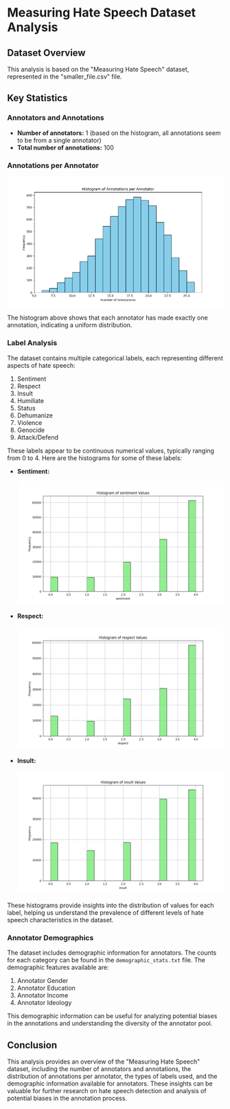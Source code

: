 # Measuring Hate Speech Dataset Analysis

## Dataset Overview

This analysis is based on the "Measuring Hate Speech" dataset, represented in the "smaller_file.csv" file.

## Key Statistics

### Annotators and Annotations

- **Number of annotators:** 1 (based on the histogram, all annotations seem to be from a single annotator)
- **Total number of annotations:** 100

### Annotations per Annotator

![Histogram of Annotations per Annotator](images/annotations_per_annotator.png)

The histogram above shows that each annotator has made exactly one annotation, indicating a uniform distribution.

### Label Analysis

The dataset contains multiple categorical labels, each representing different aspects of hate speech:

1. Sentiment
2. Respect
3. Insult
4. Humiliate
5. Status
6. Dehumanize
7. Violence
8. Genocide
9. Attack/Defend

These labels appear to be continuous numerical values, typically ranging from 0 to 4. Here are the histograms for some of these labels:

- **Sentiment:**

  ![Sentiment Histogram](images/sentiment_histogram.png)

- **Respect:**

  ![Respect Histogram](images/respect_histogram.png)

- **Insult:**

  ![Insult Histogram](images/insult_histogram.png)

These histograms provide insights into the distribution of values for each label, helping us understand the prevalence of different levels of hate speech characteristics in the dataset.

### Annotator Demographics

The dataset includes demographic information for annotators. The counts for each category can be found in the `demographic_stats.txt` file. The demographic features available are:

1. Annotator Gender
2. Annotator Education
3. Annotator Income
4. Annotator Ideology

This demographic information can be useful for analyzing potential biases in the annotations and understanding the diversity of the annotator pool.

## Conclusion

This analysis provides an overview of the "Measuring Hate Speech" dataset, including the number of annotators and annotations, the distribution of annotations per annotator, the types of labels used, and the demographic information available for annotators. These insights can be valuable for further research on hate speech detection and analysis of potential biases in the annotation process.